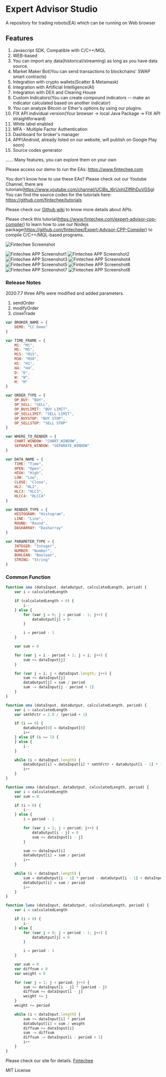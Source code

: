 # Expert Advisor Studio
A repository for trading robots(EA) which can be running on Web browser

## Features
1. Javascript SDK, Compatible with C/C++/MQL
2. WEB-based
3. You can import any data(historical/streaming) as long as you have data source.
4. Market Maker Bot(You can send transactions to blockchains' SWAP smart contracts)
5. Integration with crypto wallets(Scatter & Metamask)
6. Integration with Artificial Intelligence(AI)
7. Integration with DEX and Clearing House
8. Custom Indicators(You can create compound indicators -- make an indicator calculated based on another indicator)
9. You can analyze Bitcoin or Ether's options by using our plugins.
10. FIX API individual version(Your browser -> local Java Package -> FIX API straightforward)
11. White label enabled
12. MFA - Multiple Factor Authentication
13. Dashboard for broker's manager
14. APP(Android, already listed on our website, will publish on Google Play soon)
15. Source codes generator

...... Many features, you can explore them on your own

Please access our demo to run the EAs:
https://www.fintechee.com

You don't know how to use these EAs?
Please check out our Youtube Channel, there are tutorials(https://www.youtube.com/channel/UCjBs_l6rUxhtZlfRhDuVGSg)
You can find the source codes for the tutorials here: https://github.com/fintechee/tutorials

Please check our [Github wiki](https://github.com/fintechee/Expert-Advisor-Studio/wiki) to know more details about APIs.

Please check this tutorial(https://www.fintechee.com/expert-advisor-cpp-compiler) to learn how to use our Nodejs package(https://github.com/fintechee/Expert-Advisor-CPP-Compiler) to compile C/C++/MQL-based programs.

![Fintechee Screenshot](https://www.fintechee.com/vpimages/services/newscreenshot1.png)

![Fintechee APP Screenshot1](https://raw.githubusercontent.com/fintechee/Expert-Advisor-Studio/master/mobile1.png)
![Fintechee APP Screenshot2](https://raw.githubusercontent.com/fintechee/Expert-Advisor-Studio/master/mobile2.png)
![Fintechee APP Screenshot3](https://raw.githubusercontent.com/fintechee/Expert-Advisor-Studio/master/mobile3.png)
![Fintechee APP Screenshot4](https://raw.githubusercontent.com/fintechee/Expert-Advisor-Studio/master/mobile4.png)
![Fintechee APP Screenshot5](https://raw.githubusercontent.com/fintechee/Expert-Advisor-Studio/master/mobile5.png)
![Fintechee APP Screenshot6](https://raw.githubusercontent.com/fintechee/Expert-Advisor-Studio/master/mobile6.png)
![Fintechee APP Screenshot7](https://raw.githubusercontent.com/fintechee/Expert-Advisor-Studio/master/mobile7.png)
![Fintechee APP Screenshot8](https://raw.githubusercontent.com/fintechee/Expert-Advisor-Studio/master/mobile8.png)

### Release Notes
2020.7.7 three APIs were modified and added parameters.
1. sendOrder
2. modifyOrder
3. closeTrade

```javascript
var BROKER_NAME = {
	DEMO: "CC Demo"
}

var TIME_FRAME = {
	M1: "M1",
	M5: "M5",
	M15: "M15",
	M30: "M30",
	H1: "H1",
	H4: "H4",
	D: "D",
	W: "W",
	M: "M"
}

var ORDER_TYPE = {
	OP_BUY: "BUY",
	OP_SELL: "SELL",
	OP_BUYLIMIT: "BUY LIMIT",
	OP_SELLLIMIT: "SELL LIMIT",
	OP_BUYSTOP: "BUY STOP",
	OP_SELLSTOP: "SELL STOP"
}

var WHERE_TO_RENDER = {
	CHART_WINDOW: "CHART_WINDOW",
	SEPARATE_WINDOW: "SEPARATE_WINDOW"
}

var DATA_NAME = {
	TIME: "Time",
	OPEN: "Open",
	HIGH: "High",
	LOW: "Low",
	CLOSE: "Close",
	HL2: "HL2",
	HLC3: "HLC3",
	HLCC4: "HLCC4"
}

var RENDER_TYPE = {
	HISTOGRAM: "Histogram",
	LINE: "Line",
	ROUND: "Round",
	DASHARRAY: "Dasharray"
}

var PARAMETER_TYPE = {
	INTEGER: "Integer",
	NUMBER: "Number",
	BOOLEAN: "Boolean",
	STRING: "String"
}
```
### Common Function

```javascript
function sma (dataInput, dataOutput, calculatedLength, period) {
	var i = calculatedLength

	if (calculatedLength > 0) {
		i--
	} else {
		for (var j = 0; j < period - 1; j++) {
			dataOutput[j] = 0
		}

		i = period - 1
	}

	var sum = 0

	for (var j = i - period + 1; j < i; j++) {
		sum += dataInput[j]
	}

	for (var j = i; j < dataInput.length; j++) {
		sum += dataInput[j]
		dataOutput[j] = sum / period
		sum -= dataInput[j - period + 1]
	}
}

function ema (dataInput, dataOutput, calculatedLength, period) {
	var i = calculatedLength
	var smthFctr = 2.0 / (period + 1)

	if (i == 0) {
		dataOutput[0] = dataInput[0]
		i++
	} else if (i == 1) {
	} else {
		i--
	}

	while (i < dataInput.length) {
		dataOutput[i] = dataInput[i] * smthFctr + dataOutput[i - 1] * (1 - smthFctr)
		i++
	}
}

function smma (dataInput, dataOutput, calculatedLength, period) {
	var i = calculatedLength
	var sum = 0

	if (i > 0) {
		i--
	} else {
		i = period - 1

		for (var j = 1; j < period; j++) {
			dataOutput[i - j] = 0
			sum += dataInput[i - j]
		}

		sum += dataInput[i]
		dataOutput[i] = sum / period
		i++
	}

	while (i < dataInput.length) {
		sum = dataOutput[i - 1] * period - dataOutput[i - 1] + dataInput[i]
		dataOutput[i] = sum / period
		i++
	}
}

function lwma (dataInput, dataOutput, calculatedLength, period) {
	var i = calculatedLength

	if (i > 0) {
		i--
	} else {
		for (var j = 0; j < period - 1; j++) {
			dataOutput[j] = 0
		}

		i = period - 1
	}

	var sum = 0
	var diffsum = 0
	var weight = 0

	for (var j = 1; j < period; j++) {
		sum += dataInput[i - j] * (period - j)
		diffsum += dataInput[i - j]
		weight += j
	}
	weight += period

	while (i < dataInput.length) {
		sum += dataInput[i] * period
		dataOutput[i] = sum / weight
		diffsum += dataInput[i]
		sum -= diffsum
		diffsum -= dataInput[i - period + 1]
		i++
	}
}
```

Please check our site for details. [Fintechee](https://www.fintechee.com/sdk-trading/)

MIT License
